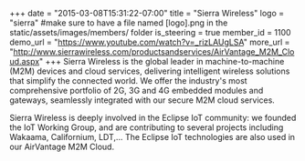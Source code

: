 +++
date = "2015-03-08T15:31:22-07:00"
title = "Sierra Wireless"
logo = "sierra" #make sure to have a file named [logo].png in the static/assets/images/members/ folder
is_steering = true
member_id = 1100
demo_url = "https://www.youtube.com/watch?v=_rizLAUgLSA"
more_url = "http://www.sierrawireless.com/productsandservices/AirVantage_M2M_Cloud.aspx"
+++
Sierra Wireless is the global leader in machine-to-machine (M2M) devices and cloud services, delivering intelligent wireless solutions that simplify the connected world. We offer the industry's most comprehensive portfolio of 2G, 3G and 4G embedded modules and gateways, seamlessly integrated with our secure M2M cloud services.

Sierra Wireless is deeply involved in the Eclipse IoT community: we founded the IoT Working Group, and are contributing to several projects including Wakaama, Californium, LDT,… The Eclipse IoT technologies are also used in our AirVantage M2M Cloud.
